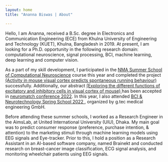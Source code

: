 ```yaml
---
layout: home
title: "Ananna Biswas | About"

---
```


 Hello, I am Ananna, received a B.Sc. degree in Electronics and Communication Engineering (ECE) from Khulna University of Engineering and Technology (KUET), Khulna,
 Bangladesh in 2019. At present, I am looking for a Ph.D. opportunity in the following research domain: computational neuroscience, signal processing, BCI, machine
 learning, deep learning and computer vision.

 As a part of my skill development, I participated in the <a href = "https://compneuro.neuromatch.io/tutorials/intro.html">NMA Summer School of Computational
 Neuroscience</a> course this year and completed the project <a href = "https://anannabiswas.github.io/projects"> (Activity in mouse visual cortex predicts spontaneous
 running behaviour)</a> successfully. Additionally, our abstract <a href = "https://conference.neuromatch.io/abstract?edition=2022-5&submission_id=recZnWRlYhS39CEJW">
 (Exploring the different functions of excitatory and inhibitory cells in visual cortex of mouse) </a> has been accepted in <a href= "https://conference.neuromatch.io/"> 
 neuromatch conference 2022</a>. In this year, I also attended <a href = "https://www.gtec.at/spring-school-2022/"> BCI & Neurotechnology Spring School 2022 </a>, 
 organized by g.tec medical engineering GmbH.
 
 Before attending these summer schools, I worked as a Research Engineer in the AimsLab, at United International University (UIU), Dhaka. My main goal was to
 predict consumer response (preference, purchase intention, & attention) to the marketing stimuli through machine learning models using EEG signals and Eye-tracker. 
 Prior to this, I hold a position as a Research Assistant in an AI-based software company, named Brainekt and conducted research on breast-cancer image classification, 
 ECG signal analysis, and monitoring wheelchair patients using EEG signals. 
 
 

